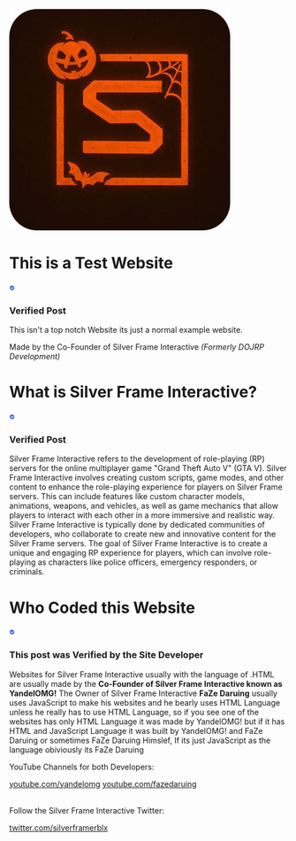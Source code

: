<img src="spookyframeinteractivelogo.png" alt="Silverframe Interactive Logo">

# This is a Test Website
<svg xmlns="http://www.w3.org/2000/svg" viewBox="0 0 24 24" width="10" height="10">
  <path fill="#405DE6" d="M12 2C6.48 2 2 6.48 2 12s4.48 10 10 10 10-4.48 10-10S17.52 2 12 2zm-2.22 14.24l-3.56-3.56c-.39-.39-.39-1.02 0-1.41l.94-.94c.39-.39 1.02-.39 1.41 0l2.62 2.62 4.67-4.67c.39-.39 1.02-.39 1.41 0l.94.94c.39.39.39 1.02 0 1.41l-5.61 5.61c-.39.39-1.02.39-1.41 0z"/>
</svg> <h3>Verified Post</h3>

<p> This isn't a top notch Website its just a normal example website. </p>
<abbr> Made by the Co-Founder of Silver Frame Interactive <i>(Formerly DOJRP Development)</i></abbr>


# What is Silver Frame Interactive? 
<svg xmlns="http://www.w3.org/2000/svg" viewBox="0 0 24 24" width="10" height="10">
  <path fill="#405DE6" d="M12 2C6.48 2 2 6.48 2 12s4.48 10 10 10 10-4.48 10-10S17.52 2 12 2zm-2.22 14.24l-3.56-3.56c-.39-.39-.39-1.02 0-1.41l.94-.94c.39-.39 1.02-.39 1.41 0l2.62 2.62 4.67-4.67c.39-.39 1.02-.39 1.41 0l.94.94c.39.39.39 1.02 0 1.41l-5.61 5.61c-.39.39-1.02.39-1.41 0z"/>
</svg> <h3>Verified Post</h3>


<p> Silver Frame Interactive refers to the development of role-playing (RP) servers for the online multiplayer game "Grand Theft Auto V" (GTA V). Silver Frame Interactive involves creating custom scripts, game modes, and other content to enhance the role-playing experience for players on Silver Frame servers. This can include features like custom character models, animations, weapons, and vehicles, as well as game mechanics that allow players to interact with each other in a more immersive and realistic way. Silver Frame Interactive is typically done by dedicated communities of developers, who collaborate to create new and innovative content for the Silver Frame servers. The goal of Silver Frame Interactive is to create a unique and engaging RP experience for players, which can involve role-playing as characters like police officers, emergency responders, or criminals.</p>


# Who Coded this Website 
<svg xmlns="http://www.w3.org/2000/svg" viewBox="0 0 24 24" width="10" height="10">
  <path fill="#405DE6" d="M12 2C6.48 2 2 6.48 2 12s4.48 10 10 10 10-4.48 10-10S17.52 2 12 2zm-2.22 14.24l-3.56-3.56c-.39-.39-.39-1.02 0-1.41l.94-.94c.39-.39 1.02-.39 1.41 0l2.62 2.62 4.67-4.67c.39-.39 1.02-.39 1.41 0l.94.94c.39.39.39 1.02 0 1.41l-5.61 5.61c-.39.39-1.02.39-1.41 0z"/>
</svg> <h3>This post was Verified by the Site Developer</h3>

<p> Websites for Silver Frame Interactive usually with the language of .HTML are usually made by the <b>Co-Founder of Silver Frame Interactive known as YandelOMG!</b> The Owner of Silver Frame Interactive <b>FaZe Daruing</b> usually uses JavaScript to make his websites and he bearly uses HTML Language unless he really has to use HTML Language, so if you see one of the websites has only HTML Language it was made by YandelOMG! but if it has HTML and JavaScript Language it was built by YandelOMG! and FaZe Daruing or sometimes FaZe Daruing Himslef, If its just JavaScript as the language obiviously its FaZe Daruing</p>

<p> YouTube Channels for both Developers:</p>
<a href="https://youtube.com/yandelomg">youtube.com/yandelomg</a>
<a href="https://youtube.com/@FaZeDaruing">youtube.com/fazedaruing</a>
<br>
<br>
<p> Follow the Silver Frame Interactive Twitter:</p>
<a href="https://twitter.com/@silverframerblx">twitter.com/silverframerblx</a>
